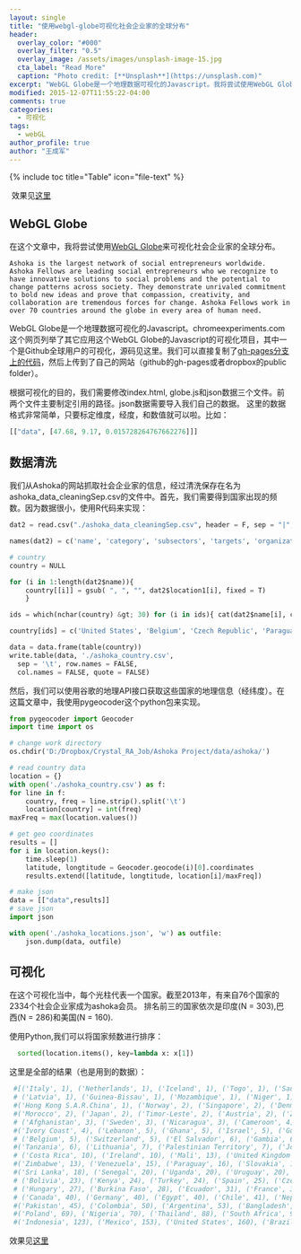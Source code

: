 ```yaml
---
layout: single
title: "使用webgl-globe可视化社会企业家的全球分布"
header:
  overlay_color: "#000"
  overlay_filter: "0.5"
  overlay_image: /assets/images/unsplash-image-15.jpg
  cta_label: "Read More"
  caption: "Photo credit: [**Unsplash**](https://unsplash.com)"
excerpt: "WebGL Globe是一个地理数据可视化的Javascript。我将尝试使用WebGL Globe来可视化社会企业家的全球分布。"
modified: 2015-12-07T11:55:22-04:00
comments: true
categories:
  - 可视化
tags:
  - webGL
author_profile: true
author: "王成军"
---
```



{% include toc title="Table" icon="file-text" %}


<img src="http://chengjun.qiniudn.com/ashoka-globe.PNG" alt="" /> 效果见<a href="http://chengjun.github.io/globe/ashoka.html">这里</a>

## WebGL Globe

在这个文章中，我将尝试使用<a href="http://www.chromeexperiments.com/globe">WebGL Globe</a>来可视化社会企业家的全球分布。

    Ashoka is the largest network of social entrepreneurs worldwide. Ashoka Fellows are leading social entrepreneurs who we recognize to have innovative solutions to social problems and the potential to change patterns across society. They demonstrate unrivaled commitment to bold new ideas and prove that compassion, creativity, and collaboration are tremendous forces for change. Ashoka Fellows work in over 70 countries around the globe in every area of human need.

WebGL Globe是一个地理数据可视化的Javascript。chromeexperiments.com这个网页列举了其它应用这个WebGL Globe的Javascript的可视化项目，其中一个是Github全球用户的可视化，源码见这里。我们可以直接复制了<a href="https://github.com/aaasen/github_globe/tree/gh-pages">gh-pages分支上的代码</a>，然后上传到了自己的网站（github的gh-pages或者dropbox的public folder）。

根据可视化的目的，我们需要修改index.html, globe.js和json数据三个文件。前两个文件主要制定引用的路径。json数据需要导入我们自己的数据。 这里的数据格式非常简单，只要标定维度，经度，和数值就可以啦。比如：

```python
[["data", [47.68, 9.17, 0.015728264767662276]]]
```

## 数据清洗

我们从Ashoka的网站抓取社会企业家的信息，经过清洗保存在名为ashoka_data_cleaningSep.csv的文件中。首先，我们需要得到国家出现的频数。因为数据很小，使用R代码来实现：

```python
dat2 = read.csv("./ashoka_data_cleaningSep.csv", header = F, sep = "|", quote = "", stringsAsFactors=F); dim(dat2)

names(dat2) = c('name', 'category', 'subsectors', 'targets', 'organization', 'location1', 'location2', 'profileIntro', 'year_fellowship', 'introduction', 'idea', 'problem', 'strategy', 'person', 'rnames', 'rorgs')

# country
country = NULL

for (i in 1:length(dat2$name)){    
    country[[i]] = gsub( ", ", "", dat2$location1[i], fixed = T)
    }

ids = which(nchar(country) &gt; 30) for (i in ids){ cat(dat2$name[i], country[i], '\n') }

country[ids] = c('United States', 'Belgium', 'Czech Republic', 'Paraguay')

data = data.frame(table(country))
write.table(data, './ashoka_country.csv',
  sep = '\t', row.names = FALSE,
  col.names = FALSE, quote = FALSE)
```

然后，我们可以使用谷歌的地理API接口获取这些国家的地理信息（经纬度）。在这篇文章中，我使用pygeocoder这个python包来实现。

```python
from pygeocoder import Geocoder
import time import os

# change work directory
os.chdir('D:/Dropbox/Crystal_RA_Job/Ashoka Project/data/ashoka/')

# read country data
location = {}
with open('./ashoka_country.csv') as f:
for line in f:
    country, freq = line.strip().split('\t')
    location[country] = int(freq)
maxFreq = max(location.values())

# get geo coordinates
results = []  
for i in location.keys():
    time.sleep(1)
    latitude, longtitude = Geocoder.geocode(i)[0].coordinates
    results.extend([latitude, longtitude, location[i]/maxFreq])

# make json
data = [["data",results]]
# save json
import json

with open('./ashoka_locations.json', 'w') as outfile:
    json.dump(data, outfile)
```

## 可视化

在这个可视化当中，每个光柱代表一个国家。截至2013年，有来自76个国家的2334个社会企业家成为ashoka会员。 排名前三的国家依次是印度(N = 303),巴西(N = 286)和美国(N = 160).

使用Python,我们可以将国家频数进行排序：

```python
  sorted(location.items(), key=lambda x: x[1])
```

这里是全部的结果（也是用到的数据）：

```python
 #[('Italy', 1), ('Netherlands', 1), ('Iceland', 1), ('Togo', 1), ('Saudi Arabia', 1),
 # ('Latvia', 1), ('Guinea-Bissau', 1), ('Mozambique', 1), ('Niger', 1), ('Botswana', 1),
 #('Hong Kong S.A.R.China', 1), ('Norway', 2), ('Singapore', 2), ('Denmark', 2),
 #('Morocco', 2), ('Japan', 2), ('Timor-Leste', 2), ('Austria', 2), ('Zambia', 2),
 # ('Afghanistan', 3), ('Sweden', 3), ('Nicaragua', 3), ('Cameroon', 4),
 #('Ivory Coast', 4), ('Lebanon', 5), ('Ghana', 5), ('Israel', 5), ('Guatemala', 5),
 # ('Belgium', 5), ('Switzerland', 5), ('El Salvador', 6), ('Gambia', 6),
 #('Tanzania', 6), ('Lithuania', 7), ('Palestinian Territory', 7), ('Jordan', 8),
 # ('Costa Rica', 10), ('Ireland', 10), ('Mali', 13), ('United Kingdom', 13),
 #('Zimbabwe', 13), ('Venezuela', 15), ('Paraguay', 16), ('Slovakia', 18),
 #('Sri Lanka', 18), ('Senegal', 20), ('Uganda', 20), ('Uruguay', 20),
 # ('Bolivia', 23), ('Kenya', 24), ('Turkey', 24), ('Spain', 25), ('Czech Republic', 26),
 # ('Hungary', 27), ('Burkina Faso', 28), ('Ecuador', 31), ('France', 33), ('Peru', 36),
 # ('Canada', 40), ('Germany', 40), ('Egypt', 40), ('Chile', 41), ('Nepal', 41),
 #('Pakistan', 45), ('Colombia', 50), ('Argentina', 53), ('Bangladesh', 61),
 #('Poland', 69), ('Nigeria', 70), ('Thailand', 88), ('South Africa', 94),
 #('Indonesia', 123), ('Mexico', 153), ('United States', 160), ('Brazil', 286), ('India', 303)]
```

效果见<a href="http://chengjun.github.io/globe/ashoka.html">这里</a>
